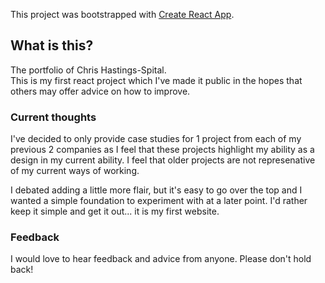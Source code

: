 This project was bootstrapped with [Create React App](https://github.com/facebook/create-react-app).

## What is this?

The portfolio of Chris Hastings-Spital.<br>
This is my first react project which I've made it public in the hopes that others may offer advice on how to improve.

### Current thoughts

I've decided to only provide case studies for 1 project from each of my previous 2 companies as I feel that these projects highlight my ability as a design in my current ability. I feel that older projects are not represenative of my current ways of working.

I debated adding a little more flair, but it's easy to go over the top and I wanted a simple foundation to experiment with at a later point. I'd rather keep it simple and get it out... it is my first website.

### Feedback

I would love to hear feedback and advice from anyone. Please don't hold back!